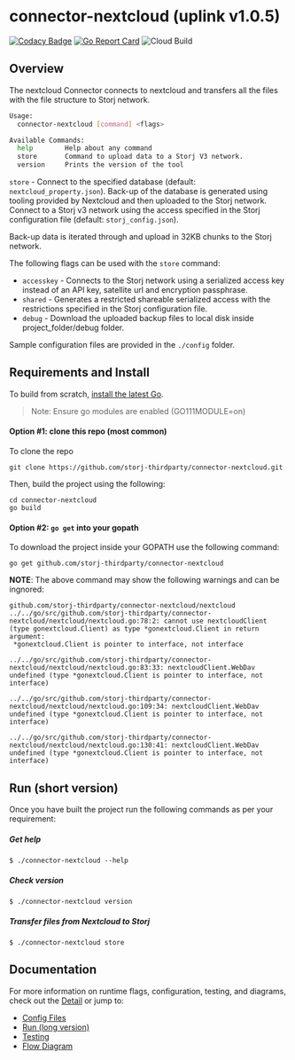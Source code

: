 # connector-nextcloud (uplink v1.0.5)

[![Codacy Badge](https://api.codacy.com/project/badge/Grade/ca4fac7b7d1b4e919bb2e9aabdb722aa)](https://app.codacy.com/gh/storj-thirdparty/connector-nextcloud?utm_source=github.com&utm_medium=referral&utm_content=storj-thirdparty/connector-nextcloud&utm_campaign=Badge_Grade_Dashboard)
[![Go Report Card](https://goreportcard.com/badge/github.com/storj-thirdparty/connector-nextcloud)](https://goreportcard.com/report/github.com/storj-thirdparty/connector-nextcloud)
![Cloud Build](https://storage.googleapis.com/storj-utropic-services-badges/builds/connector-nextcloud/branches/master.svg)


## Overview

The nextcloud Connector connects to nextcloud and transfers all the files with the file structure to Storj network.


```bash
Usage:
  connector-nextcloud [command] <flags>

Available Commands:
  help        Help about any command
  store       Command to upload data to a Storj V3 network.
  version     Prints the version of the tool

```

`store` - Connect to the specified database (default: `nextcloud_property.json`). Back-up of the database is generated using tooling provided by Nextcloud and then uploaded to the Storj network. Connect to a Storj v3 network using the access specified in the Storj configuration file (default: `storj_config.json`).

Back-up data is iterated through and upload in 32KB chunks to the Storj network.

The following flags  can be used with the `store` command:

* `accesskey` - Connects to the Storj network using a serialized access key instead of an API key, satellite url and encryption passphrase.
* `shared` - Generates a restricted shareable serialized access with the restrictions specified in the Storj configuration file.
* `debug` - Download the uploaded backup files to local disk inside project_folder/debug folder.



Sample configuration files are provided in the `./config` folder.


## Requirements and Install

To build from scratch, [install the latest Go](https://golang.org/doc/install#install).

> Note: Ensure go modules are enabled (GO111MODULE=on)

#### Option #1: clone this repo (most common)

To clone the repo

```
git clone https://github.com/storj-thirdparty/connector-nextcloud.git
```

Then, build the project using the following:

```
cd connector-nextcloud
go build
```

#### Option #2:  ``go get`` into your gopath

 To download the project inside your GOPATH use the following command:

```
go get github.com/storj-thirdparty/connector-nextcloud
```

**NOTE**: The above command may show the following warnings and can be ingnored:
```
github.com/storj-thirdparty/connector-nextcloud/nextcloud
../../go/src/github.com/storj-thirdparty/connector-nextcloud/nextcloud/nextcloud.go:78:2: cannot use nextcloudClient (type gonextcloud.Client) as type *gonextcloud.Client in return argument:
 *gonextcloud.Client is pointer to interface, not interface
 
../../go/src/github.com/storj-thirdparty/connector-nextcloud/nextcloud/nextcloud.go:83:33: nextcloudClient.WebDav undefined (type *gonextcloud.Client is pointer to interface, not interface)

../../go/src/github.com/storj-thirdparty/connector-nextcloud/nextcloud/nextcloud.go:109:34: nextcloudClient.WebDav undefined (type *gonextcloud.Client is pointer to interface, not interface)

../../go/src/github.com/storj-thirdparty/connector-nextcloud/nextcloud/nextcloud.go:130:41: nextcloudClient.WebDav undefined (type *gonextcloud.Client is pointer to interface, not interface)
```


## Run (short version)

Once you have built the project run the following commands as per your requirement:

##### Get help

```
$ ./connector-nextcloud --help
```

##### Check version

```
$ ./connector-nextcloud version
```

##### Transfer files from Nextcloud to Storj

```
$ ./connector-nextcloud store
```


## Documentation

For more information on runtime flags, configuration, testing, and diagrams, check out the [Detail](//github.com/storj-thirdparty/connector-nextcloud/wiki/) or jump to:

* [Config Files](//github.com/storj-thirdparty/connector-nextcloud/wiki/#config-files)
* [Run (long version)](//github.com/storj-thirdparty/connector-nextcloud/wiki/#run)
* [Testing](//github.com/storj-thirdparty/connector-nextcloud/wiki/#testing)
* [Flow Diagram](//github.com/storj-thirdparty/connector-nextcloud/wiki/#flow-diagram)
